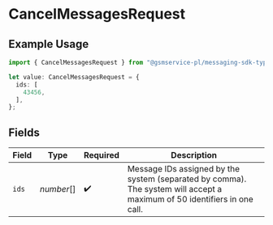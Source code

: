 # CancelMessagesRequest

## Example Usage

```typescript
import { CancelMessagesRequest } from "@gsmservice-pl/messaging-sdk-typescript/models/operations";

let value: CancelMessagesRequest = {
  ids: [
    43456,
  ],
};
```

## Fields

| Field                                                                                                                    | Type                                                                                                                     | Required                                                                                                                 | Description                                                                                                              |
| ------------------------------------------------------------------------------------------------------------------------ | ------------------------------------------------------------------------------------------------------------------------ | ------------------------------------------------------------------------------------------------------------------------ | ------------------------------------------------------------------------------------------------------------------------ |
| `ids`                                                                                                                    | *number*[]                                                                                                               | :heavy_check_mark:                                                                                                       | Message IDs assigned by the system (separated by comma). The system will accept a maximum of 50 identifiers in one call. |